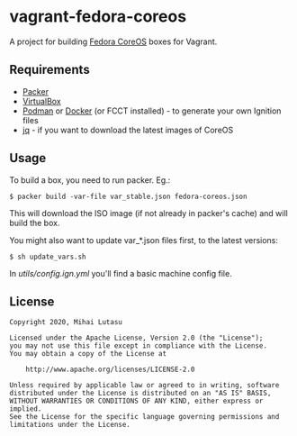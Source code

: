 # vagrant-fedora-coreos

A project for building [Fedora CoreOS](https://getfedora.org/en/coreos?stream=stable) boxes for Vagrant.

## Requirements

- [Packer](https://www.packer.io/)
- [VirtualBox](https://www.virtualbox.org)
- [Podman](https://podman.io/) or [Docker](https://www.docker.com/) (or FCCT installed) - to generate your own Ignition files
- [jq](https://stedolan.github.io/jq/) - if you want to download the latest images of CoreOS

## Usage

To build a box, you need to run packer. Eg.:

`
$ packer build -var-file var_stable.json fedora-coreos.json
`

This will download the ISO image (if not already in packer's cache) and will build the box.

You might also want to update var_*.json files first, to the latest versions:

`
$ sh update_vars.sh
`

In *utils/config.ign.yml* you'll find a basic machine config file.

## License

```text
Copyright 2020, Mihai Lutasu

Licensed under the Apache License, Version 2.0 (the "License");
you may not use this file except in compliance with the License.
You may obtain a copy of the License at

    http://www.apache.org/licenses/LICENSE-2.0

Unless required by applicable law or agreed to in writing, software
distributed under the License is distributed on an "AS IS" BASIS,
WITHOUT WARRANTIES OR CONDITIONS OF ANY KIND, either express or implied.
See the License for the specific language governing permissions and
limitations under the License.
```
